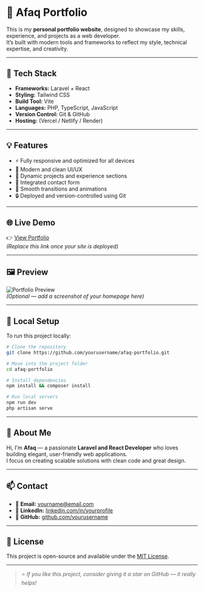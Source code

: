 # 🌟 Afaq Portfolio

This is my **personal portfolio website**, designed to showcase my skills, experience, and projects as a web developer.  
It’s built with modern tools and frameworks to reflect my style, technical expertise, and creativity.

---

## 🚀 Tech Stack

- **Frameworks:** Laravel + React  
- **Styling:** Tailwind CSS  
- **Build Tool:** Vite  
- **Languages:** PHP, TypeScript, JavaScript  
- **Version Control:** Git & GitHub  
- **Hosting:** (Vercel / Netlify / Render)

---

## 💡 Features

- ⚡ Fully responsive and optimized for all devices  
- 🧠 Modern and clean UI/UX  
- 💼 Dynamic projects and experience sections  
- 📨 Integrated contact form  
- 🎨 Smooth transitions and animations  
- 🔒 Deployed and version-controlled using Git

---

## 🌐 Live Demo

👉 [View Portfolio](https://your-live-link.com)  
*(Replace this link once your site is deployed)*

---

## 🖼️ Preview

![Portfolio Preview](./preview.png)  
*(Optional — add a screenshot of your homepage here)*

---

## 🧰 Local Setup

To run this project locally:

```bash
# Clone the repository
git clone https://github.com/yourusername/afaq-portfolio.git

# Move into the project folder
cd afaq-portfolio

# Install dependencies
npm install && composer install

# Run local servers
npm run dev
php artisan serve
```

---

## 🧠 About Me

Hi, I'm **Afaq** — a passionate **Laravel and React Developer** who loves building elegant, user-friendly web applications.  
I focus on creating scalable solutions with clean code and great design.

---

## 📫 Contact

- 📧 **Email:** yourname@email.com  
- 💼 **LinkedIn:** [linkedin.com/in/yourprofile](https://linkedin.com/in/yourprofile)  
- 🐙 **GitHub:** [github.com/yourusername](https://github.com/yourusername)

---

## 🧾 License

This project is open-source and available under the [MIT License](LICENSE).

---

> ⭐ *If you like this project, consider giving it a star on GitHub — it really helps!*